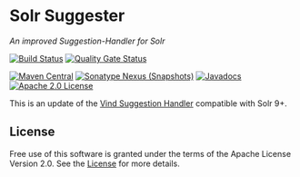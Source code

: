 # Solr Suggester
_An improved Suggestion-Handler for Solr_

[![Build Status](https://github.com/redlink-gmbh/solr-advanced-suggester/actions/workflows/maven-build-and-deploy.yaml/badge.svg)](https://github.com/redlink-gmbh/solr-advanced-suggester/actions/workflows/maven-build-and-deploy.yaml)
[![Quality Gate Status](https://sonarcloud.io/api/project_badges/measure?project=io.redlink.solr%3Asolr-advanced-suggester&metric=alert_status)](https://sonarcloud.io/dashboard?id=io.redlink.solr%3Asolr-advanced-suggester)

[![Maven Central](https://img.shields.io/maven-central/v/io.redlink.solr/solr-advanced-suggester.png)](https://central.sonatype.com/namespace/io.redlink.solr)
[![Sonatype Nexus (Snapshots)](https://img.shields.io/nexus/s/https/oss.sonatype.org/io.redlink.solr/solr-advanced-suggester.png)](https://oss.sonatype.org/#nexus-search;gav~io.redlink.solr~~~~)
[![Javadocs](https://www.javadoc.io/badge/io.redlink.solr/solr-advanced-suggester.svg)](https://www.javadoc.io/doc/io.redlink.solr/solr-advanced-suggester)
[![Apache 2.0 License](https://img.shields.io/github/license/redlink-gmbh/solr-advanced-suggester.svg)](https://www.apache.org/licenses/LICENSE-2.0)

This is an update of the [Vind Suggestion Handler](https://github.com/RBMHTechnology/vind) compatible with Solr 9+.

## License
Free use of this software is granted under the terms of the Apache License Version 2.0.
See the [License](LICENSE.txt) for more details.
